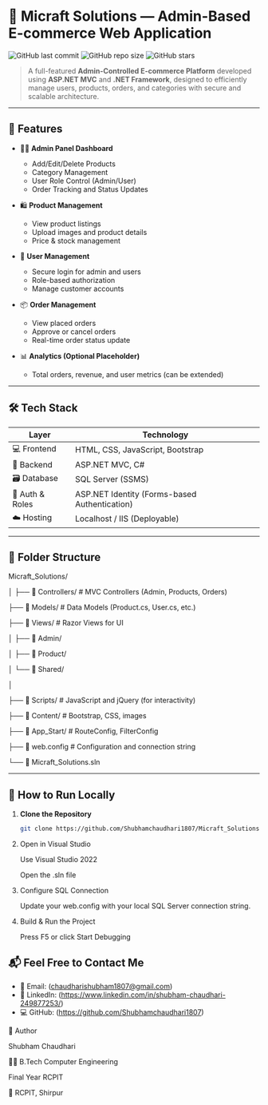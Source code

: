 # 🛒 Micraft Solutions — Admin-Based E-commerce Web Application

![GitHub last commit](https://img.shields.io/github/last-commit/Shubhamchaudhari1807/Micraft_Solutions--Ecommerce-Admin-Based-WebApplication?style=flat-square)
![GitHub repo size](https://img.shields.io/github/repo-size/Shubhamchaudhari1807/Micraft_Solutions--Ecommerce-Admin-Based-WebApplication?style=flat-square)
![GitHub stars](https://img.shields.io/github/stars/Shubhamchaudhari1807/Micraft_Solutions--Ecommerce-Admin-Based-WebApplication?style=flat-square)

> A full-featured **Admin-Controlled E-commerce Platform** developed using **ASP.NET MVC** and **.NET Framework**, designed to efficiently manage users, products, orders, and categories with secure and scalable architecture.

---

## 🚀 Features

- 👨‍💼 **Admin Panel Dashboard**
  - Add/Edit/Delete Products
  - Category Management
  - User Role Control (Admin/User)
  - Order Tracking and Status Updates

- 🛍️ **Product Management**
  - View product listings
  - Upload images and product details
  - Price & stock management

- 👥 **User Management**
  - Secure login for admin and users
  - Role-based authorization
  - Manage customer accounts

- 📦 **Order Management**
  - View placed orders
  - Approve or cancel orders
  - Real-time order status update

- 📊 **Analytics (Optional Placeholder)**
  - Total orders, revenue, and user metrics (can be extended)

---

## 🛠 Tech Stack

| Layer          | Technology                 |
|----------------|----------------------------|
| 💻 Frontend     | HTML, CSS, JavaScript, Bootstrap |
| 🧠 Backend      | ASP.NET MVC, C#            |
| 🗃️ Database      | SQL Server (SSMS)           |
| 🔐 Auth & Roles | ASP.NET Identity (Forms-based Authentication) |
| ☁️ Hosting      | Localhost / IIS (Deployable) |

---

## 📁 Folder Structure

Micraft_Solutions/

│
├── 📁 Controllers/            # MVC Controllers (Admin, Products, Orders)

├── 📁 Models/                # Data Models (Product.cs, User.cs, etc.)

├── 📁 Views/                 # Razor Views for UI

│   ├── 📁 Admin/ 

│   ├── 📁 Product/ 

│   └── 📁 Shared/  

│

├── 📁 Scripts/              # JavaScript and jQuery (for interactivity)

├── 📁 Content/               # Bootstrap, CSS, images

├── 📁 App_Start/             # RouteConfig, FilterConfig

├── 📝 web.config             # Configuration and connection string

└── 🧩 Micraft_Solutions.sln  



---

## 🧪 How to Run Locally

1. **Clone the Repository**
   ```bash
   git clone https://github.com/Shubhamchaudhari1807/Micraft_Solutions--Ecommerce-Admin-Based-WebApplication.git

2. Open in Visual Studio

    Use Visual Studio 2022

    Open the .sln file

3. Configure SQL Connection

    Update your web.config with your local SQL Server connection string.

4. Build & Run the Project

    Press F5 or click Start Debugging


   
## 📬 Feel Free to Contact Me

- 📧 Email: (chaudharishubham1807@gmail.com)  
- 💼 LinkedIn: (https://www.linkedin.com/in/shubham-chaudhari-249877253/)  
- 💻 GitHub:  (https://github.com/Shubhamchaudhari1807)


🤝 Author

   Shubham Chaudhari
   
🧑‍💻 B.Tech Computer Engineering 
   
  Final Year RCPIT
    
📍 RCPIT, Shirpur




